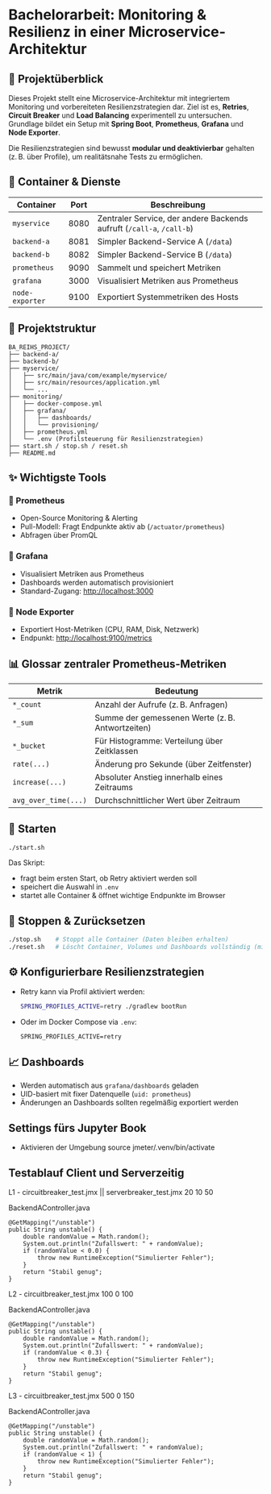 # Bachelorarbeit: Monitoring & Resilienz in einer Microservice-Architektur

## 🔧 Projektüberblick

Dieses Projekt stellt eine Microservice-Architektur mit integriertem Monitoring und vorbereiteten Resilienzstrategien dar. Ziel ist es, **Retries**, **Circuit Breaker** und **Load Balancing** experimentell zu untersuchen. Grundlage bildet ein Setup mit **Spring Boot**, **Prometheus**, **Grafana** und **Node Exporter**.

Die Resilienzstrategien sind bewusst **modular und deaktivierbar** gehalten (z. B. über Profile), um realitätsnahe Tests zu ermöglichen.

## 🐳 Container & Dienste

| Container       | Port    | Beschreibung |
|-----------------|---------|--------------|
| `myservice`     | 8080    | Zentraler Service, der andere Backends aufruft (`/call-a`, `/call-b`) |
| `backend-a`     | 8081    | Simpler Backend-Service A (`/data`) |
| `backend-b`     | 8082    | Simpler Backend-Service B (`/data`) |
| `prometheus`    | 9090    | Sammelt und speichert Metriken |
| `grafana`       | 3000    | Visualisiert Metriken aus Prometheus |
| `node-exporter` | 9100    | Exportiert Systemmetriken des Hosts |

## 📁 Projektstruktur

```
BA_REIHS_PROJECT/
├── backend-a/
├── backend-b/
├── myservice/
│   ├── src/main/java/com/example/myservice/
│   ├── src/main/resources/application.yml
│   └── ...
├── monitoring/
│   ├── docker-compose.yml
│   ├── grafana/
│   │   ├── dashboards/
│   │   └── provisioning/
│   ├── prometheus.yml
│   └── .env (Profilsteuerung für Resilienzstrategien)
├── start.sh / stop.sh / reset.sh
├── README.md
```

## ✨ Wichtigste Tools

### 🔹 Prometheus
- Open-Source Monitoring & Alerting
- Pull-Modell: Fragt Endpunkte aktiv ab (`/actuator/prometheus`)
- Abfragen über PromQL

### 🔹 Grafana
- Visualisiert Metriken aus Prometheus
- Dashboards werden automatisch provisioniert
- Standard-Zugang: [http://localhost:3000](http://localhost:3000)

### 🔹 Node Exporter
- Exportiert Host-Metriken (CPU, RAM, Disk, Netzwerk)
- Endpunkt: [http://localhost:9100/metrics](http://localhost:9100/metrics)

## 📊 Glossar zentraler Prometheus-Metriken

| Metrik              | Bedeutung                                                   |
|---------------------|-------------------------------------------------------------|
| `*_count`           | Anzahl der Aufrufe (z. B. Anfragen)                          |
| `*_sum`             | Summe der gemessenen Werte (z. B. Antwortzeiten)            |
| `*_bucket`          | Für Histogramme: Verteilung über Zeitklassen                |
| `rate(...)`         | Änderung pro Sekunde (über Zeitfenster)                     |
| `increase(...)`     | Absoluter Anstieg innerhalb eines Zeitraums                 |
| `avg_over_time(...)`| Durchschnittlicher Wert über Zeitraum                       |

## 🚀 Starten

```bash
./start.sh
```

Das Skript:
- fragt beim ersten Start, ob Retry aktiviert werden soll
- speichert die Auswahl in `.env`
- startet alle Container & öffnet wichtige Endpunkte im Browser

## 🧹 Stoppen & Zurücksetzen

```bash
./stop.sh    # Stoppt alle Container (Daten bleiben erhalten)
./reset.sh   # Löscht Container, Volumes und Dashboards vollständig (mit Warnung)
```

## ⚙️ Konfigurierbare Resilienzstrategien

- Retry kann via Profil aktiviert werden:
  ```bash
  SPRING_PROFILES_ACTIVE=retry ./gradlew bootRun
  ```
- Oder im Docker Compose via `.env`:
  ```env
  SPRING_PROFILES_ACTIVE=retry
  ```

## 📈 Dashboards

- Werden automatisch aus `grafana/dashboards` geladen
- UID-basiert mit fixer Datenquelle (`uid: prometheus`)
- Änderungen an Dashboards sollten regelmäßig exportiert werden

## Settings fürs Jupyter Book

- Aktivieren der Umgebung
source jmeter/.venv/bin/activate

## Testablauf Client und Serverzeitig 

L1 - circuitbreaker_test.jmx || serverbreaker_test.jmx
        <stringProp name="ThreadGroup.num_threads">20</stringProp>
        <stringProp name="ThreadGroup.ramp_time">10</stringProp>
        <stringProp name="LoopController.loops">50</stringProp>

BackendAController.java

    @GetMapping("/unstable")
    public String unstable() {
        double randomValue = Math.random();
        System.out.println("Zufallswert: " + randomValue);
        if (randomValue < 0.0) {
            throw new RuntimeException("Simulierter Fehler");
        }
        return "Stabil genug";
    }

L2 - circuitbreaker_test.jmx
        <stringProp name="ThreadGroup.num_threads">100</stringProp>
        <stringProp name="ThreadGroup.ramp_time">0</stringProp>
        <stringProp name="LoopController.loops">100</stringProp>

BackendAController.java

    @GetMapping("/unstable")
    public String unstable() {
        double randomValue = Math.random();
        System.out.println("Zufallswert: " + randomValue);
        if (randomValue < 0.3) {
            throw new RuntimeException("Simulierter Fehler");
        }
        return "Stabil genug";
    }

L3 - circuitbreaker_test.jmx
        <stringProp name="ThreadGroup.num_threads">500</stringProp>
        <stringProp name="ThreadGroup.ramp_time">0</stringProp>
        <stringProp name="LoopController.loops">150</stringProp>

BackendAController.java

    @GetMapping("/unstable")
    public String unstable() {
        double randomValue = Math.random();
        System.out.println("Zufallswert: " + randomValue);
        if (randomValue < 1) {
            throw new RuntimeException("Simulierter Fehler");
        }
        return "Stabil genug";
    }



